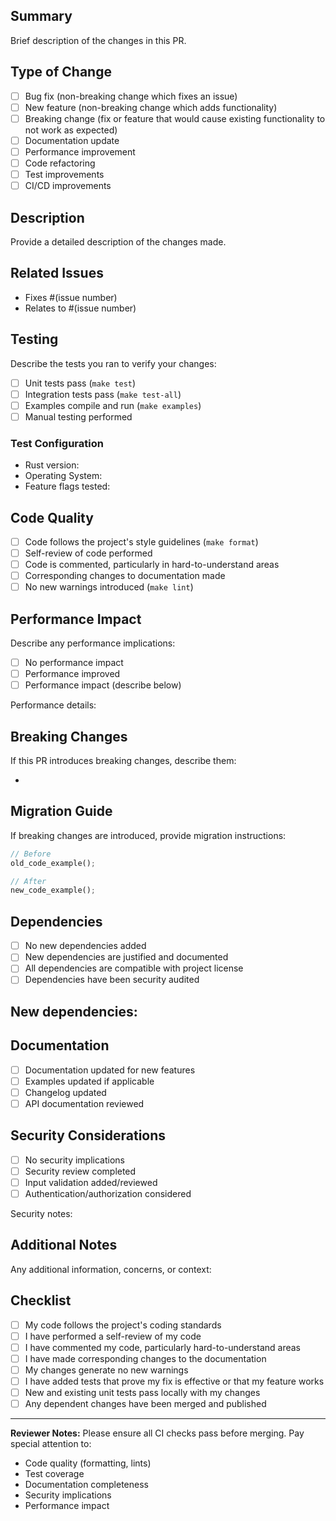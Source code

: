 ## Summary

Brief description of the changes in this PR.

## Type of Change

- [ ] Bug fix (non-breaking change which fixes an issue)
- [ ] New feature (non-breaking change which adds functionality)
- [ ] Breaking change (fix or feature that would cause existing functionality to not work as expected)
- [ ] Documentation update
- [ ] Performance improvement
- [ ] Code refactoring
- [ ] Test improvements
- [ ] CI/CD improvements

## Description

Provide a detailed description of the changes made.

## Related Issues

- Fixes #(issue number)
- Relates to #(issue number)

## Testing

Describe the tests you ran to verify your changes:

- [ ] Unit tests pass (`make test`)
- [ ] Integration tests pass (`make test-all`)
- [ ] Examples compile and run (`make examples`)
- [ ] Manual testing performed

### Test Configuration
- Rust version: 
- Operating System: 
- Feature flags tested: 

## Code Quality

- [ ] Code follows the project's style guidelines (`make format`)
- [ ] Self-review of code performed
- [ ] Code is commented, particularly in hard-to-understand areas
- [ ] Corresponding changes to documentation made
- [ ] No new warnings introduced (`make lint`)

## Performance Impact

Describe any performance implications:

- [ ] No performance impact
- [ ] Performance improved
- [ ] Performance impact (describe below)

Performance details:

## Breaking Changes

If this PR introduces breaking changes, describe them:

- 

## Migration Guide

If breaking changes are introduced, provide migration instructions:

```rust
// Before
old_code_example();

// After  
new_code_example();
```

## Dependencies

- [ ] No new dependencies added
- [ ] New dependencies are justified and documented
- [ ] All dependencies are compatible with project license
- [ ] Dependencies have been security audited

New dependencies:
- 

## Documentation

- [ ] Documentation updated for new features
- [ ] Examples updated if applicable
- [ ] Changelog updated
- [ ] API documentation reviewed

## Security Considerations

- [ ] No security implications
- [ ] Security review completed
- [ ] Input validation added/reviewed
- [ ] Authentication/authorization considered

Security notes:

## Additional Notes

Any additional information, concerns, or context:

## Checklist

- [ ] My code follows the project's coding standards
- [ ] I have performed a self-review of my code
- [ ] I have commented my code, particularly hard-to-understand areas
- [ ] I have made corresponding changes to the documentation
- [ ] My changes generate no new warnings
- [ ] I have added tests that prove my fix is effective or that my feature works
- [ ] New and existing unit tests pass locally with my changes
- [ ] Any dependent changes have been merged and published

---

**Reviewer Notes:**
Please ensure all CI checks pass before merging. Pay special attention to:
- Code quality (formatting, lints)
- Test coverage
- Documentation completeness
- Security implications
- Performance impact

